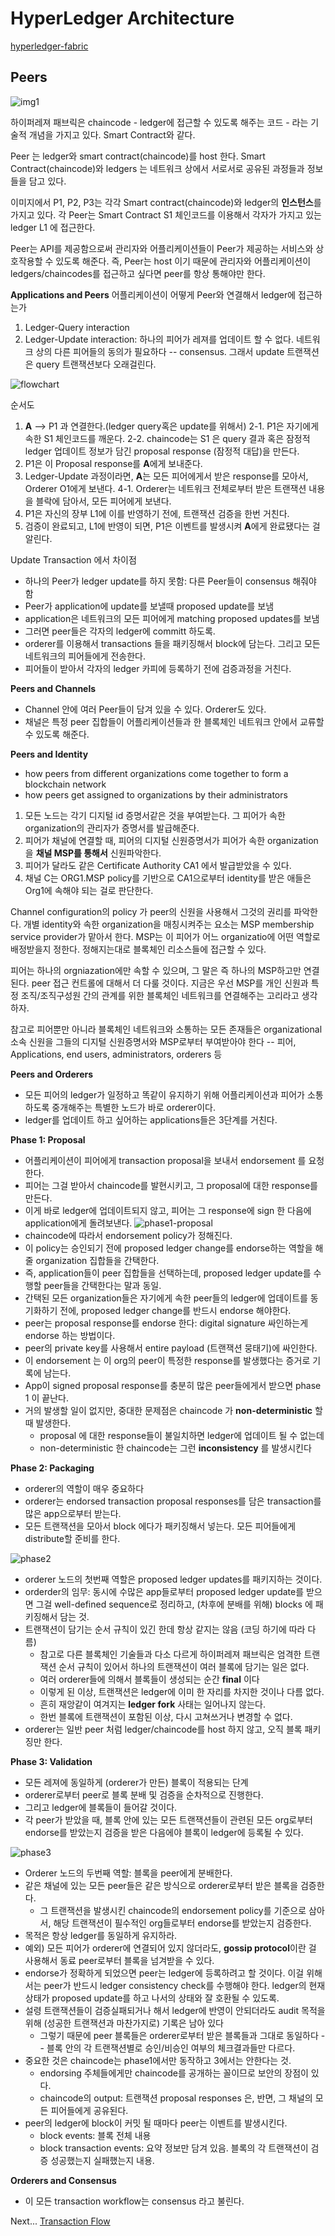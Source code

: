 # HyperLedger Architecture 
[hyperledger-fabric](http://hyperledger-fabric.readthedocs.io/en/release-1.1/peers/peers.html)

## Peers

![img1](http://hyperledger-fabric.readthedocs.io/en/release-1.1/_images/peers.diagram.1.png)

하이퍼레져 패브릭은 chaincode - ledger에 접근할 수 있도록 해주는 코드 - 라는 기술적 개념을 가지고 있다. Smart Contract와 같다. 

Peer 는 ledger와 smart contract(chaincode)를 host 한다. Smart Contract(chaincode)와 ledgers 는 네트워크 상에서 서로서로 공유된 과정들과 정보들을 담고 있다. 

이미지에서 P1, P2, P3는 각각 Smart contract(chaincode)와 ledger의 **인스턴스**를 가지고 있다. 각 Peer는 Smart Contract S1 체인코드를 이용해서 각자가 가지고 있는 ledger L1 에 접근한다. 

Peer는 API를 제공함으로써 관리자와 어플리케이션들이 Peer가 제공하는 서비스와 상호작용할 수 있도록 해준다. 즉, Peer는 host 이기 때문에 관리자와 어플리케이션이 ledgers/chaincodes를 접근하고 싶다면 peer를 항상 통해야만 한다. 

**Applications and Peers**
어플리케이션이 어떻게 Peer와 연결해서 ledger에 접근하는가
1. Ledger-Query interaction
2. Ledger-Update interaction: 하나의 피어가 레져를 업데이트 할 수 없다. 네트워크 상의 다른 피어들의 동의가 필요하다 -- consensus. 그래서 update 트랜잭션은 query 트랜잭션보다 오래걸린다. 

![flowchart](http://hyperledger-fabric.readthedocs.io/en/release-1.1/_images/peers.diagram.6.png)

순서도
1. **A** --> P1 과 연결한다.(ledger query혹은 update를 위해서) 
2-1. P1은 자기에게 속한 S1 체인코드를 깨운다.
2-2. chaincode는 S1 은 query 결과 혹은 잠정적 ledger 업데이트 정보가 담긴 proposal response (잠정적 대답)을 만든다.
3. P1은 이 Proposal response를 **A**에게 보내준다. 
4. Ledger-Update 과정이라면, **A**는 모든 피어에게서 받은 response를 모아서, Orderer O1에게 보낸다. 
4-1. Orderer는 네트워크 전체로부터 받은 트랜잭션 내용을 블락에 담아서, 모든 피어에게 보낸다.
5. P1은 자신의 장부 L1에 이를 반영하기 전에, 트랜잭션 검증을 한번 거친다. 
6. 검증이 완료되고, L1에 반영이 되면, P1은 이벤트를 발생시켜 **A**에게 완료됐다는 걸 알린다.

Update Transaction 에서 차이점
- 하나의 Peer가 ledger update를 하지 못함: 다른 Peer들이 consensus 해줘야 함
- Peer가 application에 update를 보낼때 proposed update를 보냄
- application은 네트워크의 모든 피어에게 matching proposed updates를 보냄
- 그러면 peer들은 각자의 ledger에 committ 하도록.
- orderer를 이용해서 transactions 들을 패키징해서 block에 담는다. 그리고 모든 네트워크의 피어들에게 전송한다.
- 피어들이 받아서 각자의 ledger 카피에 등록하기 전에 검증과정을 거친다.

**Peers and Channels**
- Channel 안에 여러 Peer들이 담겨 있을 수 있다. Orderer도 있다. 
- 채널은 특정 peer 집합들이 어플리케이션들과 한 블록체인 네트워크 안에서 교류할 수 있도록 해준다. 

**Peers and Identity**
- how peers from different organizations come together to form a blockchain network
- how peers get assigned to organizations by their administrators

1. 모든 노드는 각기 디지털 id 증명서같은 것을 부여받는다. 그 피어가 속한 organization의 관리자가 증명서를 발급해준다.
2. 피어가 채널에 연결할 때, 피어의 디지털 신원증명서가 피어가 속한 organization을 **채널 MSP를 통해서** 신원파악한다. 
3. 피어가 달라도 같은 Certificate Authority CA1 에서 발급받았을 수 있다.
4. 채널 C는 ORG1.MSP policy를 기반으로 CA1으로부터 identity를 받은 애들은 Org1에 속해야 되는 걸로 판단한다.

Channel configuration의 policy 가 peer의 신원을 사용해서 그것의 권리를 파악한다. 개별 identity와 속한 organization을 매칭시켜주는 요소는 MSP membership service provider가 맡아서 한다. 
MSP는 이 피어가 어느 organizatio에 어떤 역할로 배정받을지 정한다. 정해지는대로 블록체인 리소스들에 접근할 수 있다.

피어는 하나의 orgniazation에만 속할 수 있으며, 그 말은 즉 하나의 MSP하고만 연결된다. peer 접근 컨트롤에 대해서 더 다룰 것이다. 지금은 우선 MSP를 개인 신원과 특정 조직/조직구성원 간의 관계를 위한 블록체인 네트워크를 연결해주는 고리라고 생각하자.

참고로 피어뿐만 아니라 블록체인 네트워크와 소통하는 모든 존재들은 organizational 소속 신원을 그들의 디지털 신원증명서와 MSP로부터 부여받아야 한다 -- 피어, Applications, end users, administrators, orderers 등

**Peers and Orderers**
- 모든 피어의 ledger가 일정하고 똑같이 유지하기 위해 어플리케이션과 피어가 소통하도록 중개해주는 특별한 노드가 바로 orderer이다.
- ledger를 업데이트 하고 싶어하는 applications들은 3단계를 거친다. 


**Phase 1: Proposal**
- 어플리케이션이 피어에게 transaction proposal을 보내서 endorsement 를 요청한다.
- 피어는 그걸 받아서 chaincode를 발현시키고, 그 proposal에 대한 response를 만든다.
- 이게 바로 ledger에 업데이트되지 않고, 피어는 그 response에 sign 한 다음에 application에게 돌려보낸다.
![phase1-proposal](http://hyperledger-fabric.readthedocs.io/en/release-1.1/_images/peers.diagram.10.png)
- chaincode에 따라서 endorsement policy가 정해진다.
- 이 policy는 승인되기 전에 proposed ledger change를 endorse하는 역할을 해줄 organization 집합들을 간택한다.
- 즉, application들이 peer 집합들을 선택하는데, proposed ledger update를 수행할 peer들을 간택한다는 말과 동일.
- 간택된 모든 organization들은 자기에게 속한 peer들의 ledger에 업데이트를 동기화하기 전에, proposed ledger change를 반드시 endorse 해야한다.
- peer는 proposal response를 endorse 한다: digital signature 싸인하는게 endorse 하는 방법이다.
- peer의 private key를 사용해서 entire payload (트랜잭션 뭉태기)에 싸인한다. 
- 이 endorsement 는 이 org의 peer이 특정한 response를 발생했다는 증거로 기록에 남는다.
- App이 signed proposal response를 충분히 많은 peer들에게서 받으면 phase 1 이 끝난다.
- 거의 발생할 일이 없지만, 중대한 문제점은 chaincode 가 **non-deterministic** 할 때 발생한다.
  - proposal 에 대한 response들이 불일치하면 ledger에 업데이트 될 수 없는데
  - non-deterministic 한 chaincode는 그런 **inconsistency** 를 발생시킨다

**Phase 2: Packaging**
- orderer의 역할이 매우 중요하다
- orderer는 endorsed transaction proposal responses를 담은 transaction를 많은 app으로부터 받는다. 
- 모든 트랜잭션을 모아서 block 에다가 패키징해서 넣는다. 모든 피어들에게 distribute할 준비를 한다.

![phase2](http://hyperledger-fabric.readthedocs.io/en/release-1.1/_images/peers.diagram.11.png)
- orderer 노드의 첫번째 역할은 proposed ledger updates를 패키지하는 것이다.
- orderder의 임무: 동시에 수많은 app들로부터 proposed ledger update를 받으면 그걸 well-defined sequence로 정리하고, (차후에 분배를 위해) blocks 에 패키징해서 담는 것. 
- 트랜잭션이 담기는 순서 규칙이 있긴 한데 항상 같지는 않음 (코딩 하기에 따라 다름)
  - 참고로 다른 블록체인 기술들과 다소 다르게 하이퍼레져 패브릭은 엄격한 트랜잭션 순서 규칙이 있어서 하나의 트랜잭션이 여러 블록에 담기는 일은 없다. 
  - 여러 orderer들에 의해서 블록들이 생성되는 순간 **final** 이다
  - 이렇게 된 이상, 트랜잭션은 ledger에 이미 한 자리를 차지한 것이나 다름 없다. 
  - 흔히 재앙같이 여겨지는 **ledger fork** 사태는 일어나지 않는다. 
  - 한번 블록에 트랜잭션이 포함된 이상, 다시 고쳐쓰거나 변경할 수 없다.
- orderer는 일반 peer 처럼 ledger/chaincode를 host 하지 않고, 오직 블록 패키징만 한다. 

**Phase 3: Validation**
- 모든 레져에 동일하게 (orderer가 만든) 블록이 적용되는 단계
- orderer로부터 peer로 블록 분배 및 검증을 순차적으로 진행한다. 
- 그리고 ledger에 블록들이 들어갈 것이다.
- 각 peer가 받았을 때, 블록 안에 있는 모든 트랜잭션들이 관련된 모든 org로부터 endorse를 받았는지 검증을 받은 다음에야 블록이 ledger에 등록될 수 있다. 

![phase3](http://hyperledger-fabric.readthedocs.io/en/release-1.1/_images/peers.diagram.12.png)
- Orderer 노드의 두번째 역할: 블록을 peer에게 분배한다. 
- 같은 채널에 있는 모든 peer들은 같은 방식으로 orderer로부터 받은 블록을 검증한다. 
  - 그 트랜잭션을 발생시킨 chaincode의 endorsement policy를 기준으로 삼아서, 해당 트랜잭션이 필수적인 org들로부터 endorse를 받았는지 검증한다.
- 목적은 항상 ledger를 동일하게 유지하라.
- 예외) 모든 피어가 orderer에 연결되어 있지 않더라도, **gossip protocol**이란 걸 사용해서 동료 peer로부터 블록을 넘겨받을 수 있다.
- endorse가 정확하게 되었으면 peer는 ledger에 등록하려고 할 것이다. 이걸 위해서는 peer가 반드시 ledger consistency check를 수행해야 한다. ledger의 현재 상태가 proposed update를 하고 나서의 상태와 잘 호환될 수 있도록.
- 설령 트랜잭션들이 검증실패되거나 해서 ledger에 반영이 안되더라도 audit 목적을 위해 (성공한 트랜잭션과 마찬가지로) 기록은 남아 있다
  - 그렇기 때문에 peer 블록들은 orderer로부터 받은 블록들과 그대로 동일하다 -- 블록 안의 각 트랜잭션별로 승인/비승인 여부의 체크결과들만 다르다.
- 중요한 것은 chaincode는 phase1에서만 동작하고 3에서는 안한다는 것.
  - endorsing 주체들에게만 chaincode를 공개하는 꼴이므로 보안의 장점이 있다.
  - chaincode의 output: 트랜잭션 proposal responses 은, 반면, 그 채널의 모든 피어들에게 공유된다.
- peer의 ledger에 block이 커밋 될 때마다 peer는 이벤트를 발생시킨다.
  - block events: 블록 전체 내용
  - block transaction events: 요약 정보만 담겨 있음. 블록의 각 트랜잭션이 검증 성공했는지 실패했는지 내용.

**Orderers and Consensus**
- 이 모든 transaction workflow는 consensus 라고 불린다.


Next...
[Transaction Flow](http://hyperledger-fabric.readthedocs.io/en/release-1.1/txflow.html)